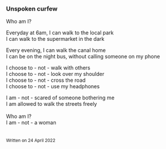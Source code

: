 ### Unspoken curfew

Who am I?

Everyday at 6am, I can walk to the local park\
I can walk to the supermarket in the dark

Every evening, I can walk the canal home\
I can be on the night bus, without calling someone on my phone

I choose to - not - walk with others\
I choose to - not - look over my shoulder\
I choose to - not - cross the road\
I choose to - not - use my headphones

I am - not - scared of someone bothering me\
I am allowed to walk the streets freely
&nbsp;  
&nbsp;  
Who am I?\
I am - not - a woman\
&nbsp;  
&nbsp;  
<sub>Written on 24 April 2022</sub>
